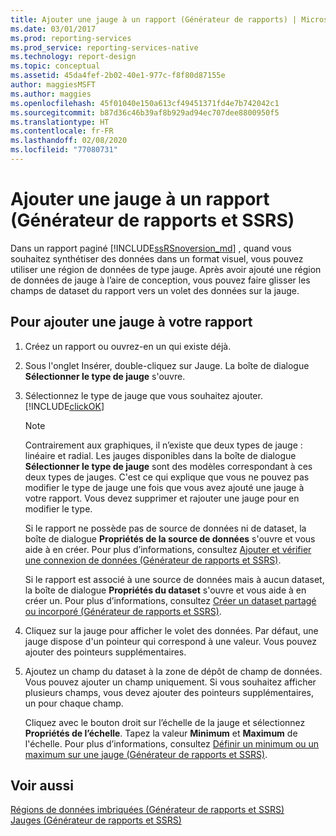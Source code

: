 ```yaml
---
title: Ajouter une jauge à un rapport (Générateur de rapports) | Microsoft Docs
ms.date: 03/01/2017
ms.prod: reporting-services
ms.prod_service: reporting-services-native
ms.technology: report-design
ms.topic: conceptual
ms.assetid: 45da4fef-2b02-40e1-977c-f8f80d87155e
author: maggiesMSFT
ms.author: maggies
ms.openlocfilehash: 45f01040e150a613cf49451371fd4e7b742042c1
ms.sourcegitcommit: b87d36c46b39af8b929ad94ec707dee8800950f5
ms.translationtype: HT
ms.contentlocale: fr-FR
ms.lasthandoff: 02/08/2020
ms.locfileid: "77080731"
---
```

# <a name="add-a-gauge-to-a-report-report-builder-and-ssrs"></a>Ajouter une jauge à un rapport (Générateur de rapports et SSRS)
  Dans un rapport paginé [!INCLUDE[ssRSnoversion_md](../../includes/ssrsnoversion-md.md)] , quand vous souhaitez synthétiser des données dans un format visuel, vous pouvez utiliser une région de données de type jauge. Après avoir ajouté une région de données de jauge à l’aire de conception, vous pouvez faire glisser les champs de dataset du rapport vers un volet des données sur la jauge.  
  
## <a name="to-add-a-gauge-to-your-report"></a>Pour ajouter une jauge à votre rapport  
  
1.  Créez un rapport ou ouvrez-en un qui existe déjà.  
  
2.  Sous l'onglet Insérer, double-cliquez sur Jauge. La boîte de dialogue **Sélectionner le type de jauge** s'ouvre.  
  
3.  Sélectionnez le type de jauge que vous souhaitez ajouter. [!INCLUDE[clickOK](../../includes/clickok-md.md)]  
  
    > [!NOTE]  
    >  Contrairement aux graphiques, il n’existe que deux types de jauge : linéaire et radial. Les jauges disponibles dans la boîte de dialogue **Sélectionner le type de jauge** sont des modèles correspondant à ces deux types de jauges. C'est ce qui explique que vous ne pouvez pas modifier le type de jauge une fois que vous avez ajouté une jauge à votre rapport. Vous devez supprimer et rajouter une jauge pour en modifier le type.  
  
     Si le rapport ne possède pas de source de données ni de dataset, la boîte de dialogue **Propriétés de la source de données** s'ouvre et vous aide à en créer. Pour plus d’informations, consultez [Ajouter et vérifier une connexion de données &#40;Générateur de rapports et SSRS&#41;](../../reporting-services/report-data/add-and-verify-a-data-connection-report-builder-and-ssrs.md).  
  
     Si le rapport est associé à une source de données mais à aucun dataset, la boîte de dialogue **Propriétés du dataset** s'ouvre et vous aide à en créer un. Pour plus d’informations, consultez [Créer un dataset partagé ou incorporé &#40;Générateur de rapports et SSRS&#41;](../../reporting-services/report-data/create-a-shared-dataset-or-embedded-dataset-report-builder-and-ssrs.md).  
  
4.  Cliquez sur la jauge pour afficher le volet des données. Par défaut, une jauge dispose d'un pointeur qui correspond à une valeur. Vous pouvez ajouter des pointeurs supplémentaires.  
  
5.  Ajoutez un champ du dataset à la zone de dépôt de champ de données. Vous pouvez ajouter un champ uniquement. Si vous souhaitez afficher plusieurs champs, vous devez ajouter des pointeurs supplémentaires, un pour chaque champ.  
  
     Cliquez avec le bouton droit sur l’échelle de la jauge et sélectionnez **Propriétés de l’échelle**. Tapez la valeur **Minimum** et **Maximum** de l'échelle. Pour plus d’informations, consultez [Définir un minimum ou un maximum sur une jauge &#40;Générateur de rapports et SSRS&#41;](../../reporting-services/report-design/set-a-minimum-or-maximum-on-a-gauge-report-builder-and-ssrs.md).  
  
## <a name="see-also"></a>Voir aussi  
 [Régions de données imbriquées &#40;Générateur de rapports et SSRS&#41;](../../reporting-services/report-design/nested-data-regions-report-builder-and-ssrs.md)   
 [Jauges &#40;Générateur de rapports et SSRS&#41;](../../reporting-services/report-design/gauges-report-builder-and-ssrs.md)  
  
  
